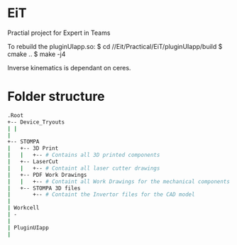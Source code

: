 # EiT
Practial project for Expert in Teams




To rebuild the pluginUIapp.so:
$ cd /<PathToGit>/Eit/Practical/EiT/pluginUIapp/build
$ cmake ..
$ make -j4




Inverse kinematics is dependant on ceres. 


# Folder structure
```bash
.Root
+-- Device_Tryouts
| |
|
+-- STOMPA
|   +-- 3D Print
|   |   +-- # Contains all 3D printed components
|   +-- LaserCut
|   |   +-- # Containt all laser cutter drawings 
|   +-- PDF Work Drawings
|   |   +-- # Containt all Work Drawings for the mechanical components
|   +-- STOMPA 3D files
|       +-- # Containt the Invertor files for the CAD model
| 
| Workcell
| - 
| 
| PluginUIapp
|
```
